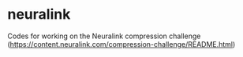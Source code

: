 # neuralink
Codes for working on the Neuralink compression challenge (https://content.neuralink.com/compression-challenge/README.html)
